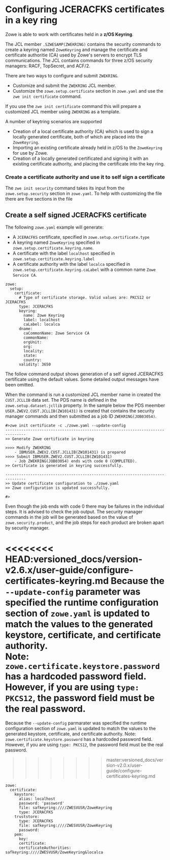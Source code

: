 # Configuring JCERACFKS certificates in a key ring

Zowe is able to work with certificates held in a **z/OS Keyring**.  

The JCL member `.SZWESAMP(ZWEKRING)` contains the security commands to create a keyring named `ZoweKeyring` and manage the certificate and certificate authoritie (CA) used by Zowe's servers to encrypt TLS communications.  The JCL contains commands for three z/OS security managers: RACF, TopSecret, and ACF/2.

There are two ways to configure and submit `ZWEKRING`.

- Customize and submit the `ZWEKRING` JCL member.
- Customize the `zowe.setup.certificate` section in `zowe.yaml` and use the `zwe init certificate` command. 

If you use the `zwe init certificate` command this will prepare a customized JCL member using `ZWEKRING` as a template.  

A number of keytring scenarios are supported

- Creation of a local certificate authority (CA) which is used to sign a locally generated certificate, both of which are placed into the `ZoweKeyring`.
- Importing an existing certificate already held in z/OS to the `ZoweKeyring` for use by Zowe.  
- Creation of a locally generated certificated and signing it with an existing certificate authority, and placing the certificate into the key ring. 

### Create a certificate authority and use it to self sign a certificate

The `zwe init security` command takes its input from the `zowe.setup.security` section in `zowe.yaml`.  To help with customizing the file there are five sections in the file 

## Create a self signed JCERACFKS certificate

The following `zowe.yaml` example will generate:

 - A `JCERACFKS` certificate, specified in `zowe.setup.certificate.type` 
 - A keyring named `ZoweKeyring` specified in  `zowe.setup.certificate.keyring.name`. 
 - A certificate with the label `localhost` specified in `zowe.setup.certificate.keyring.label`  
 - A certificate authority with the label `localca` specified in  `zowe.setup.certificate.keyring.caLabel` with a common name `Zowe Service CA`.

```
zowe:
  setup:
    certificate:
      # Type of certificate storage. Valid values are: PKCS12 or JCERACFKS
      type: JCERACFKS
      keyring:
        name: Zowe Keyring
        label: localhost
        caLabel: localca
      dname:
        caCommonName: Zowe Service CA
        commonName:
        orgUnit:
        org:
        locality:
        state:
        country:
      validity: 3650
```

The follow command output shows generation of a self signed JCERACFKS certificate using the default values.  Some detailed output messages have been omitted.

When the command is run a customized JCL member name in created the `CUST.JCLLIB` data set.  The PDS name is defined in the `zowe.setup.dataset.jcllib` property.  In the sample below the PDS meember `USER.ZWEV2.CUST.JCLLIB(ZW101431)` is created that contains the security manager commands and then submitted as a job ID `ZWEKRING(JOB03054)`.  

```
#>zwe init certificate -c ./zowe.yaml --update-config
-------------------------------------------------------------------------------
>> Generate Zowe certificate in keyring

>>>> Modify ZWEKRING
    - IBMUSER.ZWEV2.CUST.JCLLIB(ZW101431) is prepared
>>>> Submit IBMUSER.ZWEV2.CUST.JCLLIB(ZW101431)
    - Job ZWEKRING(JOB03054) ends with code 0 (COMPLETED).
>> Certificate is generated in keyring successfully.

-------------------------------------------------------------------------------
>> Update certificate configuration to ./zowe.yaml
>> Zowe configuration is updated successfully.

#>
```

Even though the job ends with code 0 there may be failures in the individual steps.  It is advised to check the job output.  The security manager commands in the job will be generated based on the value of `zowe.security.product`, and the job steps for each product are broken apart by security manager.  

<<<<<<<< HEAD:versioned_docs/version-v2.6.x/user-guide/configure-certificates-keyring.md
Because the `--update-config` parameter was specified the runtime configuration section of `zowe.yaml` is updated to match the values to the generated keystore, certificate, and certificate authority.  
Note: `zowe.certificate.keystore.password` has a hardcoded password field. However, if you are using `type: PKCS12`, the password field must be the real password.
========
Because the `--update-config` parmarater was specified the runtime configuration section of `zowe.yaml` is updated to match the values to the generated keystore, certificate, and certificate authority. 
Note: `zowe.certificate.keystore.password` has a hardcoded password field. However, if you are using `type: PKCS12`, the password field must be the real password. 
>>>>>>>> master:versioned_docs/version-v2.0.x/user-guide/configure-certificates-keyring.md

```
zowe:
  certificate:
    keystore:
      alias: localhost
      password: 'password'
      file: safkeyring:////ZWESVUSR/ZoweKeyring
      type: JCERACFKS
    truststore:
      type: JCERACFKS
      file: safkeyring:////ZWESVUSR/ZoweKeyring
      password:
    pem:
      key:
      certificate:
      certificateAuthorities: safkeyring:////ZWESVUSR/ZoweKeyring&localca
```

